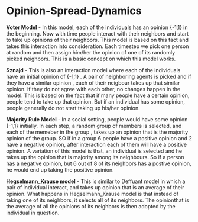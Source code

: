 # Opinion-Spread-Dynamics

**Voter Model** - In this model, each of the individuals has an opinion {-1,1} in the beginning. Now with time people interact with their neighbors and start to take up opinions of their neighbors. This model is based on this fact and takes this interaction into consideration. Each timestep we pick one person at random and then assign him/her the opinion of one of its randomly picked neighbors. 
This is a basic concept on which this model works. 

**Sznajd** - This is also an interaction model where each of the individuals have an initial opinion of {-1,1} . A pair of neighboring agents is picked and if they have a similar opinion , each of their neigbour takes up that similar opinion. If they do not agree with each
other, no changes happen in the model. This is based on the fact that if many people have a certain opinion, people tend to take up that
opinion. But if an individual has some opinion, people generally do not start taking up his/her opinion.

**Majority Rule Model** - In a social setting, people would have some opinion {-1,1} initially. In each step, a random group of members is selected, and each of the memeber in the group , takes up an opinion that is the majority opinion of the group. SO if in a group 6 people have a positive opinion and 2 have a negative opinion, after interaction each of them will have a positive opinion. A variation of this model is that, an individual is selected and he takes up the opinion that is majority among its neighbours. So if a person has a negative opinion, but 6 out of 8  of its neighbors has a postive opinion, he would end up taking the positive opinion.

**Hegselmann_Krause model** - This is similar to Deffuant model in which a pair of individual interact, and takes up opinion that is an average of their opinion. What happens in Hegselmann_Krause model is that instead of taking one of its neighbors, it selects all of its neighbors. The opinionthat is the average of all the opinions of its neighbors is then adopted by the individual in question. 
